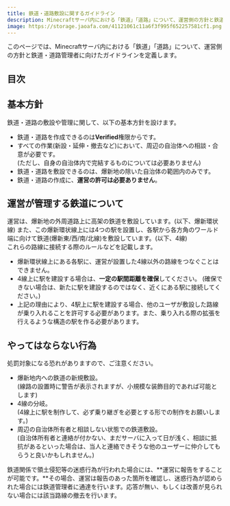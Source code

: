 ```yaml
---
title: 鉄道・道路敷設に関するガイドライン
description: Minecraftサーバ内における「鉄道」「道路」について、運営側の方針と鉄道・道路管理者のガイドラインを定義します。
image: https://storage.jaoafa.com/41121061c11a6f3f995f652257581cf1.png
---
```

このページでは、Minecraftサーバ内における「鉄道」「道路」について、運営側の方針と鉄道・道路管理者に向けたガイドラインを定義します。

## 目次
<!--contents-->

## 基本方針
鉄道・道路の敷設や管理に関して、以下の基本方針を設けます。

- 鉄道・道路を作成できるのは**Verified**権限からです。  
- すべての作業(新設・延伸・撤去など)において、周辺の自治体への相談・合意が必要です。  
(ただし、自身の自治体内で完結するものについては必要ありません)
- 鉄道・道路を敷設できるのは、爆新地の除いた自治体の範囲内のみです。
- 鉄道・道路の作成に、**運営の許可は必要ありません**。

## 運営が管理する鉄道について
運営は、爆新地の外周道路上に高架の鉄道を敷設しています。(以下、爆新環状線)  また、この爆新環状線上には4つの駅を設置し、各駅から各方角のワールド端に向けて鉄道(爆新東/西/南/北線)を敷設しています。(以下、4線)  
これらの路線に接続する際のルールなどを記載します。

- 爆新環状線上にある各駅に、運営が設置した4線以外の路線をつなぐことはできません。
- 4線上に駅を建設する場合は、**一定の駅間距離を確保**してください。
(確保できない場合は、新たに駅を建設するのではなく、近くにある駅に接続してください。)
- 上記の理由により、4駅上に駅を建設する場合、他のユーザが敷設した路線が乗り入れることを許可する必要があります。また、乗り入れる際の拡張を行えるような構造の駅を作る必要があります。

## やってはならない行為
処罰対象になる恐れがありますので、ご注意ください。
- 爆新地内への鉄道の新規敷設。  
(線路の設置時に警告が表示されますが、小規模な装飾目的であれば可能とします)
- 4線の分岐。  
(4線上に駅を制作して、必ず乗り継ぎを必要とする形での制作をお願いします。)
- 周辺の自治体所有者と相談しない状態での鉄道敷設。  
(自治体所有者と連絡が付かない、まだサーバに入って日が浅く、相談に抵抗があるといった場合は、当人と連絡できそうな他のユーザーに仲介してもらうと良いかもしれません。)

鉄道関係で領土侵犯等の迷惑行為が行われた場合には、**運営に報告をすることが可能です。**その場合、運営は報告のあった箇所を確認し、迷惑行為が認められた場合には鉄道管理者に通達を行います。応答が無い、もしくは改善が見られない場合には該当路線の撤去を行います。